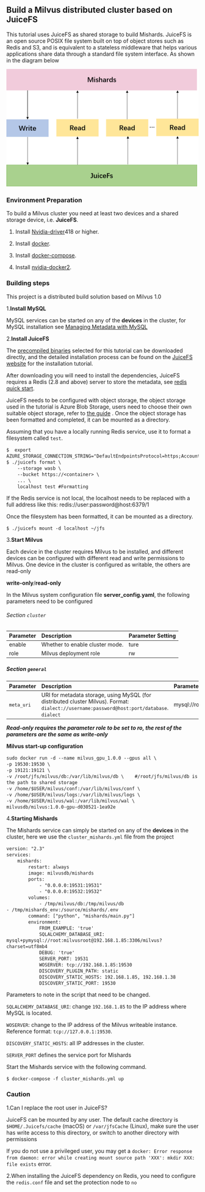 ## Build a Milvus distributed cluster based on JuiceFS

This tutorial uses JuiceFS as shared storage to build Mishards. JuiceFS is an open source POSIX file system built on top of object stores such as Redis and S3, and is equivalent to a stateless middleware that helps various applications share data through a standard file system interface. As shown in the diagram below

<img src="1.png" alt="1" style="zoom:60%;" />

### **Environment Preparation**

To build a Milvus cluster you need at least two devices and a shared storage device, i.e. **JuiceFS**.

1. Install [Nvidia-driver](https://www.nvidia.com/Download/index.aspx)418 or higher.

2. Install [docker](https://docs.docker.com/install/linux/docker-ce/ubuntu/).

2. Install [docker-compose](https://docs.docker.com/compose/install/).

3. Install [nvidia-docker2](https://github.com/nvidia/nvidia-docker/wiki/Installation-(version-2.0)).

### **Building steps**

This project is a distributed build solution based on Milvus 1.0

1.**Install MySQL**

MySQL services can be started on any of the **devices** in the cluster, for MySQL installation see [Managing Metadata with MySQL](https://milvus.io/cn/docs/v1.0.0/data_manage.md)

2.**Install JuiceFS**

The [precompiled binaries](https://github.com/juicedata/juicefs/releases) selected for this tutorial can be downloaded directly, and the detailed installation process can be found on the [JuiceFS website](https://github.com/juicedata/juicefs) for the installation tutorial.

After downloading you will need to install the dependencies, JuiceFS requires a Redis (2.8 and above) server to store the metadata, see [redis quick start](https://redis.io/topics/quickstart).

JuiceFS needs to be configured with object storage, the object storage used in the tutorial is Azure Blob Storage, users need to choose their own suitable object storage, refer to [the guide](https://github.com/juicedata/juicefs/blob/main/docs/en/how_to_setup_object_storage.md) . Once the object storage has been formatted and completed, it can be mounted as a directory.

Assuming that you have a locally running Redis service, use it to format a filesystem called `test`.

```
$  export AZURE_STORAGE_CONNECTION_STRING="DefaultEndpointsProtocol=https;AccountName=XXX;AccountKey=XXX;EndpointSuffix=core.windows.net"
$ ./juicefs format \
    --storage wasb \
    --bucket https://<container> \
    ... \
    localhost test #Formatting
```

If the Redis service is not local, the localhost needs to be replaced with a full address like this: redis://user:password@host:6379/1

Once the filesystem has been formatted, it can be mounted as a directory.

```
$ ./juicefs mount -d localhost ~/jfs
```

3.**Start Milvus**

Each device in the cluster requires Milvus to be installed, and different devices can be configured with different read and write permissions to Milvus. One device in the cluster is configured as writable, the others are read-only

**write-only**/**read-only**

In the Milvus system configuration file **server_config.yaml**, the following parameters need to be configured

###### Section `cluster` 

| **Parameter** | **Description**                 | Parameter Setting |
| :------------ | :------------------------------ | :---------------- |
| enable        | Whether to enable cluster mode. | ture              |
| role          | Milvus deployment role          | rw                |

##### Section `general`

| **Parameter** | **Description**                                              | Parameter Setting                        |
| :------------ | :----------------------------------------------------------- | :--------------------------------------- |
| `meta_uri`    | URI for metadata storage, using  MySQL (for distributed cluster Milvus). Format: `dialect://username:password@host:port/database`. `dialect` | mysql://root:milvusroot@host:3306/milvus |

***Read-only requires the parameter role to be set to ro, the rest of the parameters are the same as write-only***

**Milvus start-up configuration**

```
sudo docker run -d --name milvus_gpu_1.0.0 --gpus all \
-p 19530:19530 \
-p 19121:19121 \
-v /root/jfs/milvus/db:/var/lib/milvus/db \    #/root/jfs/milvus/db is the path to shared storage
-v /home/$USER/milvus/conf:/var/lib/milvus/conf \
-v /home/$USER/milvus/logs:/var/lib/milvus/logs \
-v /home/$USER/milvus/wal:/var/lib/milvus/wal \
milvusdb/milvus:1.0.0-gpu-d030521-1ea92e
```

4.**Starting Mishards**

The Mishards service can simply be started on any of the **devices** in the cluster, here we use the `cluster_mishards.yml` file from the project 

```
version: "2.3"
services:
    mishards:
        restart: always
        image: milvusdb/mishards
        ports:
            - "0.0.0.0:19531:19531"
            - "0.0.0.0:19532:19532"
        volumes:
            - /tmp/milvus/db:/tmp/milvus/db
- /tmp/mishards_env:/source/mishards/.env
        command: ["python", "mishards/main.py"]
        environment:
            FROM_EXAMPLE: 'true'
            SQLALCHEMY_DATABASE_URI: mysql+pymysql://root:milvusroot@192.168.1.85:3306/milvus?charset=utf8mb4
            DEBUG: 'true'
            SERVER_PORT: 19531
            WOSERVER: tcp://192.168.1.85:19530
            DISCOVERY_PLUGIN_PATH: static
            DISCOVERY_STATIC_HOSTS: 192.168.1.85, 192.168.1.38
            DISCOVERY_STATIC_PORT: 19530
```

Parameters to note in the script that need to be changed.

`SQLALCHEMY_DATABASE_URI`: change `192.168.1.85` to the IP address where MySQL is located.

`WOSERVER`: change to the IP address of the Milvus writeable instance. Reference format: `tcp://127.0.0.1:19530`.

`DISCOVERY_STATIC_HOSTS`: all IP addresses in the cluster.

`SERVER_PORT` defines the service port for Mishards

Start the Mishards service with the following command.

```
$ docker-compose -f cluster_mishards.yml up
```

### **Caution**

1.Can I replace the root user in JuiceFS?

JuiceFS can be mounted by any user. The default cache directory is `$HOME/.Juicefs/cache` (macOS) or `/var/jfsCache` (Linux), make sure the user has write access to this directory, or switch to another directory with permissions

If you do not use a privileged user, you may get a `docker: Error response from daemon: error while creating mount source path 'XXX': mkdir XXX: file exists` error.

2.When installing the JuiceFS dependency on Redis, you need to configure the `redis.conf` file and set the protection node to `no`

